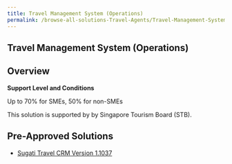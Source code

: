 ```yaml
---
title: Travel Management System (Operations)
permalink: /browse-all-solutions-Travel-Agents/Travel-Management-System--Operations-
---
```


## Travel Management System (Operations)
## Overview

**Support Level and Conditions**

Up to 70% for SMEs, 50% for non-SMEs

This solution is supported by by Singapore Tourism Board (STB).

## Pre-Approved Solutions

- <a href='/productivity-solutions-grant/solutionrepo/solution2569' target='_blank'>Sugati Travel CRM Version 1.1037</a><br>
